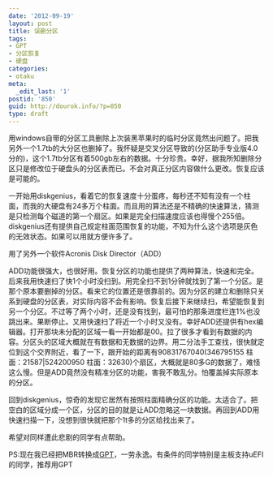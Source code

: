 ```yaml
---
date: '2012-09-19'
layout: post
title: 误删分区
tags:
- GPT
- 分区恢复
- 硬盘
categories:
- otaku
meta:
  _edit_last: '1'
postid: '850'
guid: http://dourok.info/?p=850
type: draft
---
```

用windows自带的分区工具删除上次装黑苹果时的临时分区竟然出问题了。把我另外一个1.7tb的大分区也删掉了。我怀疑是交叉分区导致的(分区助手专业版4.0
分的)，这个1.7tb分区有着500gb左右的数据。十分珍贵。幸好，据我所知删除分区只是修改位于硬盘头的分区表而已。不会对真正分区内容做什么更改。恢复应该是可能的。

一开始用diskgenius，看着它的恢复速度十分蛋疼，每秒还不知有没有一个柱面，而我的大硬盘有24多万个柱面。而且用的算法还是不精确的快速算法，猜测是只检测每个磁道的第一个扇区。如果是完全扫描速度应该也得慢个255倍。diskgenius还有提供自己规定柱面范围恢复的功能，不知为什么这个选项是灰色的无效状态。如果可以用就方便许多了。

用了另外一个软件Acronis Disk Director（ADD）

ADD功能很强大，也很好用。恢复分区的功能也提供了两种算法，快速和完全。后来我用快速扫了快1个小时没扫到。用完全扫不到1分钟就找到了第一个分区。是那个原本要删掉的分区。看来它的位置还是很靠前的。因为分区的建立和删除只关系到硬盘的分区表，对实际内容不会有影响。恢复后接下来继续扫，希望能恢复到另一个分区。不过等了两个小时，还是没有找到，最可怕的那条进度栏连1%也没跳出来。果断停止。又用快速扫了将近一个小时又没有。幸好ADD还提供有hex编辑器。打开那块未分配的区域一看一开始都是00。拉了很多才看到有数据的内容。分区头的区域大概就在有数据和无数据的边界。用二分法手工查找，很快就定位到这个交界附近，看了一下，跟开始的距离有90831767040(346795155
柱面：21587|524200950
柱面：32630)个扇区，大概就是80多G的数据了，难怪这么慢。但是ADD竟然没有精准分区的功能，害我不敢乱分。怕覆盖掉实际原本的分区。

回到diskgenius，惊奇的发现它居然有按照柱面精确分区的功能。太适合了。把空白的区域分成一个区，分区的目的就是让ADD忽略这一块数据。再回到ADD用快速扫描一下，没想到很快就把那个1t多的分区给找出来了。

希望对同样遭此悲剧的同学有点帮助。

PS:现在我已经把MBR转换成[GPT](https://zh.wikipedia.org/wiki/%E5%85%A8%E5%B1%80%E5%94%AF%E4%B8%80%E6%A8%99%E8%AD%98%E5%88%86%E5%8D%80%E8%A1%A8)，一劳永逸。有条件的同学特别是主板支持uEFI的同学，推荐用GPT

